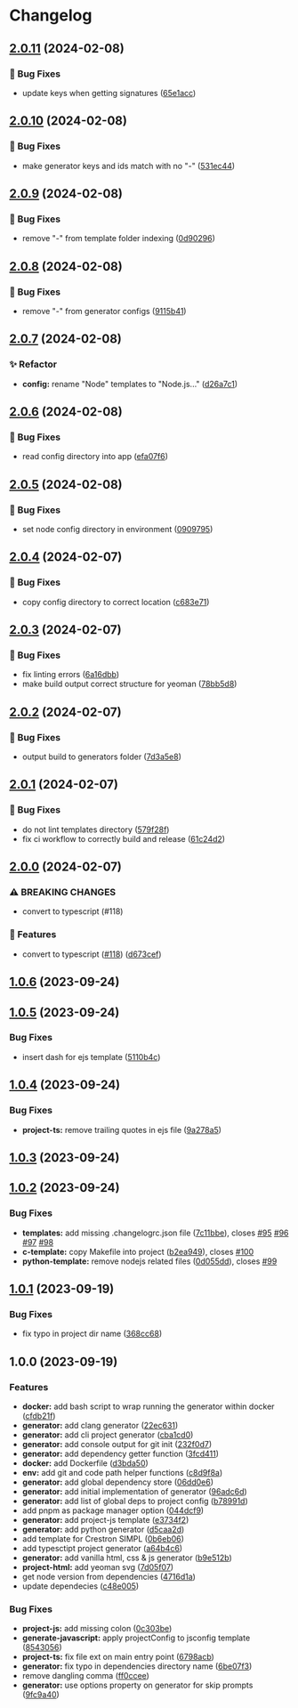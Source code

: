 # Changelog

## [2.0.11](https://github.com/Norgate-AV/generator-norgate-av/compare/v2.0.10...v2.0.11) (2024-02-08)

### 🐛 Bug Fixes

-   update keys when getting signatures ([65e1acc](https://github.com/Norgate-AV/generator-norgate-av/commit/65e1acc06b5ad69f3d97206e226dd2be2fa91c60))

## [2.0.10](https://github.com/Norgate-AV/generator-norgate-av/compare/v2.0.9...v2.0.10) (2024-02-08)

### 🐛 Bug Fixes

-   make generator keys and ids match with no "-" ([531ec44](https://github.com/Norgate-AV/generator-norgate-av/commit/531ec44e78488b7ad5df2374d8a5421b80bf489b))

## [2.0.9](https://github.com/Norgate-AV/generator-norgate-av/compare/v2.0.8...v2.0.9) (2024-02-08)

### 🐛 Bug Fixes

-   remove "-" from template folder indexing ([0d90296](https://github.com/Norgate-AV/generator-norgate-av/commit/0d902969d591b664168b384583b35724008d9744))

## [2.0.8](https://github.com/Norgate-AV/generator-norgate-av/compare/v2.0.7...v2.0.8) (2024-02-08)

### 🐛 Bug Fixes

-   remove "-" from generator configs ([9115b41](https://github.com/Norgate-AV/generator-norgate-av/commit/9115b41fe33b2f5dae4991288168885bfd140673))

## [2.0.7](https://github.com/Norgate-AV/generator-norgate-av/compare/v2.0.6...v2.0.7) (2024-02-08)

### ✨ Refactor

-   **config:** rename "Node" templates to "Node.js..." ([d26a7c1](https://github.com/Norgate-AV/generator-norgate-av/commit/d26a7c101c40758246ee1e75ddc14b14a77aa060))

## [2.0.6](https://github.com/Norgate-AV/generator-norgate-av/compare/v2.0.5...v2.0.6) (2024-02-08)

### 🐛 Bug Fixes

-   read config directory into app ([efa07f6](https://github.com/Norgate-AV/generator-norgate-av/commit/efa07f640526e1d6bab9578a418a121617a7f84d))

## [2.0.5](https://github.com/Norgate-AV/generator-norgate-av/compare/v2.0.4...v2.0.5) (2024-02-08)

### 🐛 Bug Fixes

-   set node config directory in environment ([0909795](https://github.com/Norgate-AV/generator-norgate-av/commit/090979532693664ec9140d6edd278d2309abca17))

## [2.0.4](https://github.com/Norgate-AV/generator-norgate-av/compare/v2.0.3...v2.0.4) (2024-02-07)

### 🐛 Bug Fixes

-   copy config directory to correct location ([c683e71](https://github.com/Norgate-AV/generator-norgate-av/commit/c683e71fb76dd6114e4c0569b5469fd1a7b8349b))

## [2.0.3](https://github.com/Norgate-AV/generator-norgate-av/compare/v2.0.2...v2.0.3) (2024-02-07)

### 🐛 Bug Fixes

-   fix linting errors ([6a16dbb](https://github.com/Norgate-AV/generator-norgate-av/commit/6a16dbbfb4e2e760be194dd78e1a9fc653b7dd37))
-   make build output correct structure for yeoman ([78bb5d8](https://github.com/Norgate-AV/generator-norgate-av/commit/78bb5d83c228252e15cc45fa3d9515b4350c8cd0))

## [2.0.2](https://github.com/Norgate-AV/generator-norgate-av/compare/v2.0.1...v2.0.2) (2024-02-07)

### 🐛 Bug Fixes

-   output build to generators folder ([7d3a5e8](https://github.com/Norgate-AV/generator-norgate-av/commit/7d3a5e87903a76802841e4338f8f5c6940620dbc))

## [2.0.1](https://github.com/Norgate-AV/generator-norgate-av/compare/v2.0.0...v2.0.1) (2024-02-07)

### 🐛 Bug Fixes

-   do not lint templates directory ([579f28f](https://github.com/Norgate-AV/generator-norgate-av/commit/579f28f27ef62e4d2f88e24efcf4415d40b29fa2))
-   fix ci workflow to correctly build and release ([61c24d2](https://github.com/Norgate-AV/generator-norgate-av/commit/61c24d20f4e138c433f917379e2e6962f20c8502))

## [2.0.0](https://github.com/Norgate-AV/generator-norgate-av/compare/v1.0.6...v2.0.0) (2024-02-07)

### ⚠ BREAKING CHANGES

-   convert to typescript (#118)

### 🌟 Features

-   convert to typescript ([#118](https://github.com/Norgate-AV/generator-norgate-av/issues/118)) ([d673cef](https://github.com/Norgate-AV/generator-norgate-av/commit/d673cef6ec39f8f520387afc76711c71f1f4de5a))

## [1.0.6](https://github.com/Norgate-AV/generator-norgate-av/compare/v1.0.5...v1.0.6) (2023-09-24)

## [1.0.5](https://github.com/Norgate-AV/generator-norgate-av/compare/v1.0.4...v1.0.5) (2023-09-24)

### Bug Fixes

-   insert dash for ejs template ([5110b4c](https://github.com/Norgate-AV/generator-norgate-av/commit/5110b4ccd175ed9c3bfd346f42597cbdcc5792eb))

## [1.0.4](https://github.com/Norgate-AV/generator-norgate-av/compare/v1.0.3...v1.0.4) (2023-09-24)

### Bug Fixes

-   **project-ts:** remove trailing quotes in ejs file ([9a278a5](https://github.com/Norgate-AV/generator-norgate-av/commit/9a278a5d38e8bfeb1766ccf04fcec363c9ad4ffe))

## [1.0.3](https://github.com/Norgate-AV/generator-norgate-av/compare/v1.0.2...v1.0.3) (2023-09-24)

## [1.0.2](https://github.com/Norgate-AV/generator-norgate-av/compare/v1.0.1...v1.0.2) (2023-09-24)

### Bug Fixes

-   **templates:** add missing .changelogrc.json file ([7c11bbe](https://github.com/Norgate-AV/generator-norgate-av/commit/7c11bbe8cfafe0230f9b1c01441c96427f0a977d)), closes [#95](https://github.com/Norgate-AV/generator-norgate-av/issues/95) [#96](https://github.com/Norgate-AV/generator-norgate-av/issues/96) [#97](https://github.com/Norgate-AV/generator-norgate-av/issues/97) [#98](https://github.com/Norgate-AV/generator-norgate-av/issues/98)
-   **c-template:** copy Makefile into project ([b2ea949](https://github.com/Norgate-AV/generator-norgate-av/commit/b2ea949102dec9443c70d460d40615746aafebee)), closes [#100](https://github.com/Norgate-AV/generator-norgate-av/issues/100)
-   **python-template:** remove nodejs related files ([0d055dd](https://github.com/Norgate-AV/generator-norgate-av/commit/0d055ddbaf965d6d867590b637f1bb32351f2f3f)), closes [#99](https://github.com/Norgate-AV/generator-norgate-av/issues/99)

## [1.0.1](https://github.com/Norgate-AV/generator-norgate-av/compare/v1.0.0...v1.0.1) (2023-09-19)

### Bug Fixes

-   fix typo in project dir name ([368cc68](https://github.com/Norgate-AV/generator-norgate-av/commit/368cc685fbde0e7acaf767b374423b6125218cfe))

## 1.0.0 (2023-09-19)

### Features

-   **docker:** add bash script to wrap running the generator within docker ([cfdb21f](https://github.com/Norgate-AV/generator-norgate-av/commit/cfdb21fd2ecebbee9deff7fed866b1cd07ad576f))
-   **generator:** add clang generator ([22ec631](https://github.com/Norgate-AV/generator-norgate-av/commit/22ec63164de3f7ec0210f2ccbc53eed0a7bbbf13))
-   **generator:** add cli project generator ([cba1cd0](https://github.com/Norgate-AV/generator-norgate-av/commit/cba1cd00f73fd80c87c155cc06dde7c11bdb2506))
-   **generator:** add console output for git init ([232f0d7](https://github.com/Norgate-AV/generator-norgate-av/commit/232f0d71ceae95fc263106f67a848d5d09eb6673))
-   **generator:** add dependency getter function ([3fcd411](https://github.com/Norgate-AV/generator-norgate-av/commit/3fcd41194af0b5dc1738ec8d876952141003d7b8))
-   **docker:** add Dockerfile ([d3bda50](https://github.com/Norgate-AV/generator-norgate-av/commit/d3bda50f9e92eecc170214033f8515617daba085))
-   **env:** add git and code path helper functions ([c8d9f8a](https://github.com/Norgate-AV/generator-norgate-av/commit/c8d9f8a5e5869c82a5a4be4973c875c8e2470dae))
-   **generator:** add global dependency store ([06dd0e6](https://github.com/Norgate-AV/generator-norgate-av/commit/06dd0e68ffe79ed1d47ab842cfdd7133fd9c8ef2))
-   **generator:** add initial implementation of generator ([96adc6d](https://github.com/Norgate-AV/generator-norgate-av/commit/96adc6da837ea12ca6cb9f1fe843610a3bf8ab5c))
-   **generator:** add list of global deps to project config ([b78991d](https://github.com/Norgate-AV/generator-norgate-av/commit/b78991d98760367fe1ab79535a4371394d33780a))
-   add pnpm as package manager option ([044dcf9](https://github.com/Norgate-AV/generator-norgate-av/commit/044dcf93ce1d56fd91971f14f022e1756eb52aa3))
-   **generator:** add project-js template ([e3734f2](https://github.com/Norgate-AV/generator-norgate-av/commit/e3734f2ee1e836e82b9194d81d622cea500d390f))
-   **generator:** add python generator ([d5caa2d](https://github.com/Norgate-AV/generator-norgate-av/commit/d5caa2d818d02473c231c5f8f94a1969d8447cfd))
-   add template for Crestron SIMPL ([0b6eb06](https://github.com/Norgate-AV/generator-norgate-av/commit/0b6eb066a81b88f88dfffa8b0d2b2b58e2dc60f6))
-   add typesctipt project generator ([a64b4c6](https://github.com/Norgate-AV/generator-norgate-av/commit/a64b4c69425e7eb12dfdf223e2bc87323791ab4e))
-   **generator:** add vanilla html, css & js generator ([b9e512b](https://github.com/Norgate-AV/generator-norgate-av/commit/b9e512b9b5ed80497a07ff0b3a6f40f726c76fde))
-   **project-html:** add yeoman svg ([7d05f07](https://github.com/Norgate-AV/generator-norgate-av/commit/7d05f078590c2b163ab6ae466f293c44031049e8))
-   get node version from dependencies ([4716d1a](https://github.com/Norgate-AV/generator-norgate-av/commit/4716d1a0a922907023688475e79f2656265c7f78))
-   update dependecies ([c48e005](https://github.com/Norgate-AV/generator-norgate-av/commit/c48e005f25332e3311ded4d3a78264cde8918aa1))

### Bug Fixes

-   **project-js:** add missing colon ([0c303be](https://github.com/Norgate-AV/generator-norgate-av/commit/0c303becba7c411191516a04bb82dac12ebf9be5))
-   **generate-javascript:** apply projectConfig to jsconfig template ([8543056](https://github.com/Norgate-AV/generator-norgate-av/commit/8543056c3d7f9a4a724771703e517b1f58f22736))
-   **project-ts:** fix file ext on main entry point ([6798acb](https://github.com/Norgate-AV/generator-norgate-av/commit/6798acb9cabe54827a7acfaf0ac69ea336c49a77))
-   **generator:** fix typo in dependencies directory name ([6be07f3](https://github.com/Norgate-AV/generator-norgate-av/commit/6be07f33de1af390809f51f6fc2c043c59cb8324))
-   remove dangling comma ([ff0ccee](https://github.com/Norgate-AV/generator-norgate-av/commit/ff0cceeb97ebcf7c5332c0c0c17adac16ea6098c))
-   **generator:** use options property on generator for skip prompts ([9fc9a40](https://github.com/Norgate-AV/generator-norgate-av/commit/9fc9a4002a553eb02d907b43a1949a62b85831e5))
